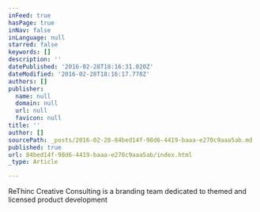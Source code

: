 ```yaml
---
inFeed: true
hasPage: true
inNav: false
inLanguage: null
starred: false
keywords: []
description: ''
datePublished: '2016-02-28T18:16:31.020Z'
dateModified: '2016-02-28T18:16:17.778Z'
authors: []
publisher:
  name: null
  domain: null
  url: null
  favicon: null
title: ''
author: []
sourcePath: _posts/2016-02-28-84bed14f-98d6-4419-baaa-e270c9aaa5ab.md
published: true
url: 84bed14f-98d6-4419-baaa-e270c9aaa5ab/index.html
_type: Article

---
```

ReThinc Creative Consulting is a branding team dedicated to themed and licensed product development